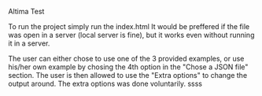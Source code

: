 Altima Test

To run the project simply run the index.html
It would be preffered if the file was open in a server (local server is fine), but it 
works even without running it in a server.

The user can either chose to use one of the 3 provided examples, 
or use his/her own example by chosing the 4th option in the "Chose a JSON file" section.
The user is then allowed to use the "Extra options" to change the output around. 
The extra options was done voluntarily. ssss
